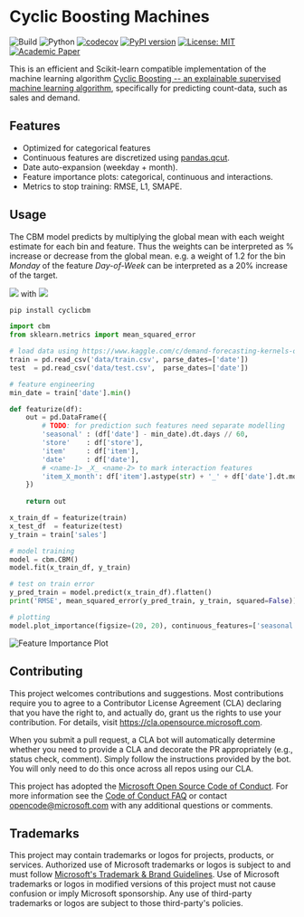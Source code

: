 # Cyclic Boosting Machines

![Build](https://github.com/Microsoft/cbm/workflows/Build/badge.svg)
![Python](https://img.shields.io/pypi/pyversions/cyclicbm.svg)
[![codecov](https://codecov.io/gh/microsoft/CBM/branch/main/graph/badge.svg?token=VRppFx2o8v)](https://codecov.io/gh/microsoft/CBM)
[![PyPI version](https://badge.fury.io/py/cyclicbm.svg)](https://badge.fury.io/py/cyclicbm)
[![License: MIT](https://img.shields.io/badge/License-MIT-yellow.svg)](https://opensource.org/licenses/MIT)
[![Academic Paper](https://img.shields.io/badge/academic-paper-7fdcf7)](https://arxiv.org/abs/2002.03425)

This is an efficient and Scikit-learn compatible implementation of the machine learning algorithm [Cyclic Boosting -- an explainable supervised machine learning algorithm](https://arxiv.org/abs/2002.03425), specifically for predicting count-data, such as sales and demand.

## Features

* Optimized for categorical features
* Continuous features are discretized using [pandas.qcut](https://pandas.pydata.org/docs/reference/api/pandas.qcut.html).
* Date auto-expansion (weekday + month).
* Feature importance plots: categorical, continuous and interactions.
* Metrics to stop training: RMSE, L1, SMAPE.

## Usage

The CBM model predicts by multiplying the global mean with each weight estimate for each bin and feature. Thus the weights can be interpreted as % increase or decrease from the global mean. e.g. a weight of 1.2 for the bin _Monday_ of the feature _Day-of-Week_ can be interpreted as a 20% increase of the target.

<img src="https://render.githubusercontent.com/render/math?math=\hat{y}_i = \mu \cdot \product^{p}_{j=1} f^k_j"> with <img src="https://render.githubusercontent.com/render/math?math=k = \{x_{j,_i} \in b^k_j \}">

```bash
pip install cyclicbm
```

```python
import cbm
from sklearn.metrics import mean_squared_error

# load data using https://www.kaggle.com/c/demand-forecasting-kernels-only
train = pd.read_csv('data/train.csv', parse_dates=['date'])
test  = pd.read_csv('data/test.csv',  parse_dates=['date']) 

# feature engineering
min_date = train['date'].min()

def featurize(df):
    out = pd.DataFrame({
        # TODO: for prediction such features need separate modelling
        'seasonal' : (df['date'] - min_date).dt.days // 60,
        'store'    : df['store'], 
        'item'     : df['item'], 
        'date'     : df['date'],
        # <name-1> _X_ <name-2> to mark interaction features
        'item_X_month': df['item'].astype(str) + '_' + df['date'].dt.month.astype(str)
    })
    
    return out

x_train_df = featurize(train)
x_test_df  = featurize(test)
y_train = train['sales']

# model training
model = cbm.CBM()
model.fit(x_train_df, y_train)

# test on train error
y_pred_train = model.predict(x_train_df).flatten()
print('RMSE', mean_squared_error(y_pred_train, y_train, squared=False))

# plotting
model.plot_importance(figsize=(20, 20), continuous_features=['seasonal'])
```

![Feature Importance Plot](images/cbm_kaggle.png)

## Contributing

This project welcomes contributions and suggestions.  Most contributions require you to agree to a
Contributor License Agreement (CLA) declaring that you have the right to, and actually do, grant us
the rights to use your contribution. For details, visit https://cla.opensource.microsoft.com.

When you submit a pull request, a CLA bot will automatically determine whether you need to provide
a CLA and decorate the PR appropriately (e.g., status check, comment). Simply follow the instructions
provided by the bot. You will only need to do this once across all repos using our CLA.

This project has adopted the [Microsoft Open Source Code of Conduct](https://opensource.microsoft.com/codeofconduct/).
For more information see the [Code of Conduct FAQ](https://opensource.microsoft.com/codeofconduct/faq/) or
contact [opencode@microsoft.com](mailto:opencode@microsoft.com) with any additional questions or comments.

## Trademarks

This project may contain trademarks or logos for projects, products, or services. Authorized use of Microsoft 
trademarks or logos is subject to and must follow 
[Microsoft's Trademark & Brand Guidelines](https://www.microsoft.com/en-us/legal/intellectualproperty/trademarks/usage/general).
Use of Microsoft trademarks or logos in modified versions of this project must not cause confusion or imply Microsoft sponsorship.
Any use of third-party trademarks or logos are subject to those third-party's policies.

